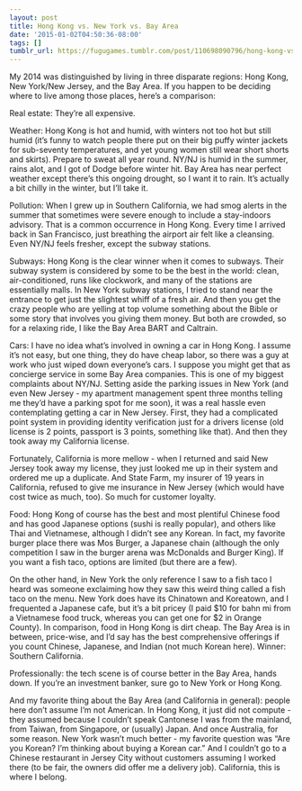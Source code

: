 ```yaml
---
layout: post
title: Hong Kong vs. New York vs. Bay Area
date: '2015-01-02T04:50:36-08:00'
tags: []
tumblr_url: https://fugugames.tumblr.com/post/110698090796/hong-kong-vs-new-york-vs-bay-area
---
```

My 2014 was distinguished by living in three disparate regions: Hong Kong, New York/New Jersey, and the Bay Area. If you happen to be deciding where to live among those places, here’s a comparison:

Real estate: They’re all expensive.

Weather: Hong Kong is hot and humid, with winters not too hot but still humid (it’s funny to watch people there put on their big puffy winter jackets for sub-seventy temperatures, and yet young women still wear short shorts and skirts). Prepare to sweat all year round. NY/NJ is humid in the summer, rains alot, and I got of Dodge before winter hit. Bay Area has near perfect weather except there’s this ongoing drought, so I want it to rain. It’s actually a bit chilly in the winter, but I’ll take it.

Pollution: When I grew up in Southern California, we had smog alerts in the summer that sometimes were severe enough to include a stay-indoors advisory. That is a common occurrence in Hong Kong. Every time I arrived back in San Francisco, just breathing the airport air felt like a cleansing. Even NY/NJ feels fresher, except the subway stations.

Subways: Hong Kong is the clear winner when it comes to subways. Their subway system is considered by some to be the best in the world: clean, air-conditioned, runs like clockwork, and many of the stations are essentially malls. In New York subway stations, I tried to stand near the entrance to get just the slightest whiff of a fresh air. And then you get the crazy people who are yelling at top volume something about the Bible or some story that involves you giving them money. But both are crowded, so for a relaxing ride, I like the Bay Area BART and Caltrain.

Cars: I have no idea what’s involved in owning a car in Hong Kong. I assume it’s not easy, but one thing, they do have cheap labor, so there was a guy at work who just wiped down everyone’s cars. I suppose you might get that as concierge service in some Bay Area companies. This is one of my biggest complaints about NY/NJ. Setting aside the parking issues in New York (and even New Jersey - my apartment management spent three months telling me they’d have a parking spot for me soon), it was a real hassle even contemplating getting a car in New Jersey. First, they had a complicated point system in providing identity verification just for a drivers license (old license is 2 points, passport is 3 points, something like that). And then they took away my California license.

Fortunately, California is more mellow - when I returned and said New Jersey took away my license, they just looked me up in their system and ordered me up a duplicate. And State Farm, my insurer of 19 years in California, refused to give me insurance in New Jersey (which would have cost twice as much, too). So much for customer loyalty.

Food: Hong Kong of course has the best and most plentiful Chinese food and has good Japanese options (sushi is really popular), and others like Thai and Vietnamese, although I didn’t see any Korean. In fact, my favorite burger place there was Mos Burger, a Japanese chain (although the only competition I saw in the burger arena was McDonalds and Burger King). If you want a fish taco, options are limited (but there are a few).

On the other hand, in New York the only reference I saw to a fish taco I heard was someone exclaiming how they saw this weird thing called a fish taco on the menu. New York does have its Chinatown and Koreatown, and I frequented a Japanese cafe, but it’s a bit pricey (I paid $10 for bahn mi from a Vietnamese food truck, whereas you can get one for $2 in Orange County). In comparison, food in Hong Kong is dirt cheap. The Bay Area is in between, price-wise, and I’d say has the best comprehensive offerings if you count Chinese, Japanese, and Indian (not much Korean here). Winner: Southern California.

Professionally: the tech scene is of course better in the Bay Area, hands down. If you’re an investment banker, sure go to New York or Hong Kong.

And my favorite thing about the Bay Area (and California in general): people here don’t assume I’m not American. In Hong Kong, it just did not compute - they assumed because I couldn’t speak Cantonese I was from the mainland, from Taiwan, from Singapore, or (usually) Japan. And once Australia, for some reason. New York wasn’t much better - my favorite question was “Are you Korean? I’m thinking about buying a Korean car.” And I couldn’t go to a Chinese restaurant in Jersey City without customers assuming I worked there (to be fair, the owners did offer me a delivery job). California, this is where I belong.

